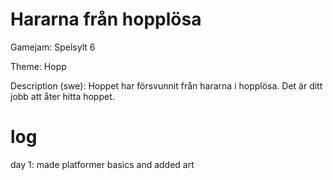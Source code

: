 # Hararna från hopplösa

Gamejam: Spelsylt 6

Theme: Hopp

Description (swe): Hoppet har försvunnit från hararna i hopplösa. Det är ditt jobb att åter hitta hoppet.

# log

day 1: made platformer basics and added art
